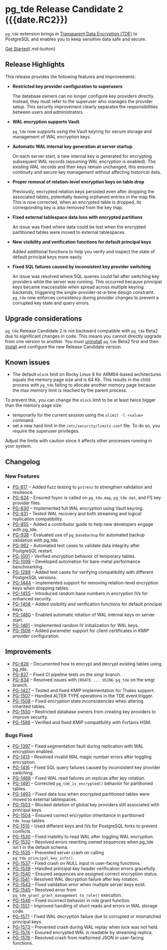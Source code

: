 # pg_tde Release Candidate 2 ({{date.RC2}})

`pg_tde` extension brings in [Transparent Data Encryption (TDE)](../index/about-tde.md) to PostgreSQL and enables you to keep sensitive data safe and secure.

[Get Started](../install.md){.md-button}

## Release Highlights

This release provides the following features and improvements:

* **Restricted key provider configuration to superusers**

    The database owners can no longer configure key providers directly. Instead, they must refer to the superuser who manages the provider setup. This security improvement clearly separates the responsibilities between users and administrators.

* **WAL encryption supports Vault**.

    `pg_tde` now supports using the Vault keyring for secure storage and management of WAL encryption keys.

* **Automatic WAL internal key generation at server startup**.

    On each server start, a new internal key is generated for encrypting subsequent WAL records (assuming WAL encryption is enabled). The existing WAL records and their keys remain unchanged, this ensures continuity and secure key management without affecting historical data.

* **Proper removal of relation-level encryption keys on table drop**

    Previously, encrypted relation keys persisted even after dropping the associated tables, potentially leaving orphaned entries in the map file. This is now corrected, when an encrypted table is dropped, its corresponding key is also removed from the key map.

* **Fixed external tablespace data loss with encrypted partitions**

    An issue was fixed where data could be lost when the encrypted partitioned tables were moved to external tablespaces.  

* **New visibility and verification functions for default principal keys**

    Added additional functions to help you verify and inspect the state of default principal keys more easily.

* **Fixed SQL failures caused by inconsistent key provider switching**

    An issue was resolved where SQL queries could fail after switching key providers while the server was running.
    This occurred because principal keys became inaccessible when spread across multiple keyring backends, triggering the single-provider-at-a-time design constraint.
    `pg_tde` now enforces consistency during provider changes to prevent a corrupted key state and query errors.

## Upgrade considerations

`pg_tde` Release Candidate 2 is not backward compatible with `pg_tde` Beta2 due to significant changes in code. This means you cannot directly upgrade from one version to another. You must [uninstall](../how-to/uninstall.md) `pg_tde` Beta2 first and then [install](../install.md) and configure the new Release Candidate version.

## Known issues

* The default `mlock` limit on Rocky Linux 8 for ARM64-based architectures equals the memory page size and is 64 Kb. This results in the child process with `pg_tde` failing to allocate another memory page because the max memory limit is reached by the parent process.

To prevent this, you can change the `mlock` limit to be at least twice bigger than the memory page size:

* temporarily for the current session using the `ulimit -l <value>` command.
* set a new hard limit in the `/etc/security/limits.conf` file. To do so, you require the superuser privileges.

Adjust the limits with caution since it affects other processes running in your system.

## Changelog

### New Features

* [PG-817](https://perconadev.atlassian.net/browse/PG-817) – Added fuzz testing to `pstress` to strengthen validation and resilience.
* [PG-824](https://perconadev.atlassian.net/browse/PG-824) – Ensured fsync is called on `pg_tde.map`, `pg_tde.dat`, and FS key provider files.
* [PG-830](https://perconadev.atlassian.net/browse/PG-830) – Implemented full WAL encryption using Vault keyring.
* [PG-831](https://perconadev.atlassian.net/browse/PG-831) – Tested WAL recovery and both streaming and logical replication compatibility.
* [PG-855](https://perconadev.atlassian.net/browse/PG-855) – Added a contributor guide to help new developers engage with pg_tde.
* [PG-938](https://perconadev.atlassian.net/browse/PG-938) – Evaluated use of `pg_basebackup` for automated backup validation with pg_tde.
* [PG-962](https://perconadev.atlassian.net/browse/PG-962) – Automated test cases to validate data integrity after PostgreSQL restart.
* [PG-1001](https://perconadev.atlassian.net/browse/PG-1001) – Verified encryption behavior of temporary tables.
* [PG-1099](https://perconadev.atlassian.net/browse/PG-1099) – Developed automation for bare-metal performance benchmarking.
* [PG-1289](https://perconadev.atlassian.net/browse/PG-1289) – Added test cases for verifying compatibility with different PostgreSQL versions.
* [PG-1444](https://perconadev.atlassian.net/browse/PG-1444) – Implemented support for removing relation-level encryption keys when dropping tables.
* [PG-1455](https://perconadev.atlassian.net/browse/PG-1455) – Introduced random base numbers in encryption IVs for enhanced security.
* [PG-1458](https://perconadev.atlassian.net/browse/PG-1458) – Added visibility and verification functions for default principal keys.
* [PG-1460](https://perconadev.atlassian.net/browse/PG-1460) – Enabled automatic rotation of WAL internal keys on server start.
* [PG-1461](https://perconadev.atlassian.net/browse/PG-1461) – Implemented random IV initialization for WAL keys.
* [PG-1506](https://perconadev.atlassian.net/browse/PG-1506) – Added parameter support for client certificates in KMIP provider configuration.

## Improvements

* [PG-826](https://perconadev.atlassian.net/browse/PG-826) – Documented how to encrypt and decrypt existing tables using pg_tde.
* [PG-827](https://perconadev.atlassian.net/browse/PG-827) – Fixed CI pipeline tests on the smgr branch.
* [PG-834](https://perconadev.atlassian.net/browse/PG-834) – Resolved issues with `CREATE ... USING pg_tde` on the smgr branch.
* [PG-1427](https://perconadev.atlassian.net/browse/PG-1427) – Tested and fixed KMIP implementation for Thales support.
* [PG-1507](https://perconadev.atlassian.net/browse/PG-1507) – Handled ALTER TYPE operations in the TDE event trigger.
* [PG-1508](https://perconadev.atlassian.net/browse/PG-1508) – Fixed encryption state inconsistencies when altering inherited tables.
* [PG-1550](https://perconadev.atlassian.net/browse/PG-1550) – Restricted database owners from creating key providers to improve security.
* [PG-1586](https://perconadev.atlassian.net/browse/PG-1586) – Verified and fixed KMIP compatibility with Fortanix HSM.

### Bugs Fixed

* [PG-1397](https://perconadev.atlassian.net/browse/PG-1397) – Fixed segmentation fault during replication with WAL encryption enabled.
* [PG-1413](https://perconadev.atlassian.net/browse/PG-1413) – Resolved invalid WAL magic number errors after toggling encryption.
* [PG-1416](https://perconadev.atlassian.net/browse/PG-1416) – Fixed SQL query failures caused by inconsistent key provider switching.
* [PG-1468](https://perconadev.atlassian.net/browse/PG-1468) – Fixed WAL read failures on replicas after key rotation.
* [PG-1491](https://perconadev.atlassian.net/browse/PG-1491) – Corrected `pg_tde_is_encrypted()` behavior for partitioned tables.
* [PG-1493](https://perconadev.atlassian.net/browse/PG-1493) – Fixed data loss when encrypted partitioned tables were moved to external tablespaces.
* [PG-1503](https://perconadev.atlassian.net/browse/PG-1503) – Blocked deletion of global key providers still associated with principal keys.
* [PG-1504](https://perconadev.atlassian.net/browse/PG-1504) – Ensured correct encryption inheritance in partitioned `tde_heap` tables.
* [PG-1510](https://perconadev.atlassian.net/browse/PG-1510) – Used different keys and IVs for PostgreSQL forks to prevent conflicts.
* [PG-1530](https://perconadev.atlassian.net/browse/PG-1530) – Fixed inability to read WAL after toggling WAL encryption.
* [PG-1532](https://perconadev.atlassian.net/browse/PG-1532) – Resolved errors rewriting owned sequences when pg_tde isn't in the default schema.
* [PG-1535](https://perconadev.atlassian.net/browse/PG-1535) – Prevented server crash on calling `pg_tde_principal_key_info()`.
* [PG-1537](https://perconadev.atlassian.net/browse/PG-1537) – Fixed crash on NULL input in user-facing functions.
* [PG-1539](https://perconadev.atlassian.net/browse/PG-1539) – Handled principal key header verification errors gracefully.
* [PG-1540](https://perconadev.atlassian.net/browse/PG-1540) – Ensured sequences are assigned correct encryption status.
* [PG-1541](https://perconadev.atlassian.net/browse/PG-1541) – Resolved WAL decryption failure after key rotation.
* [PG-1543](https://perconadev.atlassian.net/browse/PG-1543) – Fixed validation error when multiple server keys exist.
* [PG-1545](https://perconadev.atlassian.net/browse/PG-1545) – Resolved error from `pg_tde_grant_grant_management_to_role()` execution.
* [PG-1546](https://perconadev.atlassian.net/browse/PG-1546) – Fixed incorrect behavior in role grant function.
* [PG-1551](https://perconadev.atlassian.net/browse/PG-1551) – Improved handling of short reads and errors in WAL storage code.
* [PG-1571](https://perconadev.atlassian.net/browse/PG-1571) – Fixed WAL decryption failure due to corrupted or mismatched principal keys.
* [PG-1573](https://perconadev.atlassian.net/browse/PG-1573) – Prevented crash during WAL replay when lock was not held.
* [PG-1574](https://perconadev.atlassian.net/browse/PG-1574) – Ensured encrypted WAL is readable by streaming replica.
* [PG-1576](https://perconadev.atlassian.net/browse/PG-1576) – Resolved crash from malformed JSON in user-facing functions.
